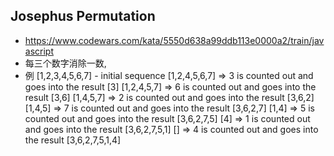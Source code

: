 ## Josephus Permutation
- https://www.codewars.com/kata/5550d638a99ddb113e0000a2/train/javascript
- 每三个数字消除一数,
- 例
    [1,2,3,4,5,6,7] - initial sequence
    [1,2,4,5,6,7] => 3 is counted out and goes into the result [3]
    [1,2,4,5,7] => 6 is counted out and goes into the result [3,6]
    [1,4,5,7] => 2 is counted out and goes into the result [3,6,2]
    [1,4,5] => 7 is counted out and goes into the result [3,6,2,7]
    [1,4] => 5 is counted out and goes into the result [3,6,2,7,5]
    [4] => 1 is counted out and goes into the result [3,6,2,7,5,1]
    [] => 4 is counted out and goes into the result [3,6,2,7,5,1,4]